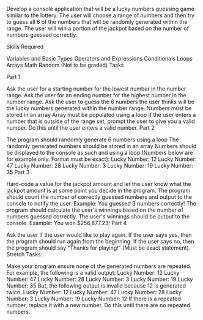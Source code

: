Develop a console application that will be a lucky numbers guessing game similar to the lottery. The user will choose a range of numbers and then try to guess all 6 of the numbers that will be randomly generated within the range. The user will win a portion of the jackpot based on the number of numbers guessed correctly.

Skills Required

Variables and Basic Types
Operators and Expressions
Conditionals
Loops
Arrays
Math Random (Not to be graded)
Tasks

Part 1

 Ask the user for a starting number for the lowest number in the number range.
 Ask the user for an ending number for the highest number in the number range.
 Ask the user to guess the 6 numbers the user thinks will be the lucky numbers generated within the number range.
 Numbers must be stored in an array
 Array must be populated using a loop
 If the user enters a number that is outside of the range set, prompt the user to give you a valid number. Do this until the user enters a valid number.
Part 2

 The program should randomly generate 6 numbers using a loop
 The randomly generated numbers should be stored in an array
 Numbers should be displayed to the console as such and using a loop (Numbers below are for example only. Format must be exact):
Lucky Number: 12
Lucky Number: 47
Lucky Number: 28
Lucky Number: 3
Lucky Number: 19
Lucky Number: 35
Part 3

 Hard-code a value for the jackpot amount and let the user know what the jackpot amount is at some point you decide in the program.
 The program should count the number of correctly guessed numbers and output to the console to notify the user. Example:
You guessed 3 numbers correctly!
 The program should calculate the user's winnings based on the number of numbers guessed correctly.
 The user's winnings should be output to the console. Example:
You won $256,877.23!
Part 4

 Ask the user if the user would like to play again.
 If the user says yes, then the program should run again from the beginning.
 If the user says no, then the program should say "Thanks for playing!" (Must be exact statement).
Stretch Tasks:

 Make your program ensure none of the generated numbers are repeated. For example, the following is a valid output:
Lucky Number: 12
Lucky Number: 47
Lucky Number: 28
Lucky Number: 3
Lucky Number: 19
Lucky Number: 35
But, the following output is invalid because 12 is generated twice.
Lucky Number: 12
Lucky Number: 47
Lucky Number: 28
Lucky Number: 3
Lucky Number: 19
Lucky Number: 12
If there is a repeated number, replace it with a new number. Do this until there are no repeated numbers.
